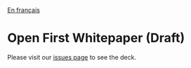 [En français](https://github.com/canada-ca/OS-Advisory_Conseil-SO/blob/master/fr/Rencontres/2017-12-14.md)

# Open First Whitepaper (Draft)

Please visit our [issues page](https://github.com/canada-ca/OS-Advisory_Conseil-SO/issues/11) to see the deck.
